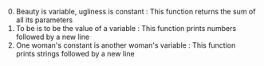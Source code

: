 0. Beauty is variable, ugliness is constant : This function returns the sum of all its parameters
1. To be is to be the value of a variable : This function prints numbers followed by a new line
2. One woman's constant is another woman's variable : This function prints strings followed by a new line
